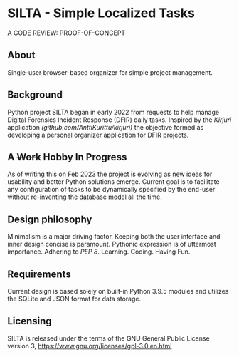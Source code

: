 # SILTA - Simple Localized Tasks
A CODE REVIEW: PROOF-OF-CONCEPT
## About
Single-user browser-based organizer for simple project management.

## Background
Python project SILTA began in early 2022 from requests to help manage Digital Forensics Incident Response (DFIR) daily tasks. Inspired by the *Kirjuri* application *(github.com/AnttiKurittu/kirjuri)* the objective formed as developing a personal organizer application for DFIR projects.

## A ~~Work~~ Hobby In Progress
As of writing this on Feb 2023 the project is evolving as new ideas for usability and better Python solutions emerge. Current goal is to facilitate any configuration of tasks to be dynamically specified by the end-user without re-inventing the database model all the time.

## Design philosophy
Minimalism is a major driving factor. Keeping both the user interface and inner design concise is paramount. Pythonic expression is of uttermost importance. Adhering to *PEP 8*. Learning. Coding. Having Fun.

## Requirements
Current design is based solely on built-in Python 3.9.5 modules and utilizes the SQLite and JSON format for data storage.

## Licensing
SILTA is released under the terms of the GNU General Public License version 3, https://www.gnu.org/licenses/gpl-3.0.en.html
